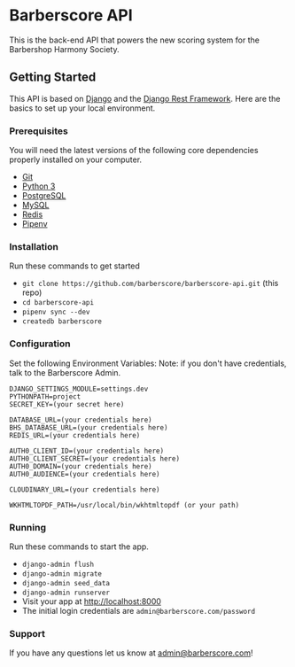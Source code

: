 # Barberscore API

This is the back-end API that powers the new scoring system for the Barbershop Harmony Society.

## Getting Started

This API is based on [Django](http://www.djangoproject.com) and the [Django Rest Framework](http://www.django-rest-framework.org).  Here are the basics to set up your local environment.

### Prerequisites

You will need the latest versions of the following core dependencies properly installed on your computer.

* [Git](https://git-scm.com)
* [Python 3](https://www.python.org)
* [PostgreSQL](https://www.postgresql.org)
* [MySQL](https://www.mysql.com)
* [Redis](https://redis.io)
* [Pipenv](https://docs.pipenv.org)


### Installation

Run these commands to get started

* `git clone https://github.com/barberscore/barberscore-api.git` (this repo)
* `cd barberscore-api`
* `pipenv sync --dev`
* `createdb barberscore`


### Configuration

Set the following Environment Variables:
Note: if you don't have credentials, talk to the Barberscore Admin.

```
DJANGO_SETTINGS_MODULE=settings.dev
PYTHONPATH=project
SECRET_KEY=(your secret here)

DATABASE_URL=(your credentials here)
BHS_DATABASE_URL=(your credentials here)
REDIS_URL=(your credentials here)

AUTH0_CLIENT_ID=(your credentials here)
AUTH0_CLIENT_SECRET=(your credentials here)
AUTH0_DOMAIN=(your credentials here)
AUTH0_AUDIENCE=(your credentials here)

CLOUDINARY_URL=(your credentials here)

WKHTMLTOPDF_PATH=/usr/local/bin/wkhtmltopdf (or your path)
```

### Running

Run these commands to start the app.

* `django-admin flush`
* `django-admin migrate`
* `django-admin seed_data`
* `django-admin runserver`
* Visit your app at [http://localhost:8000](http://localhost:8000)
* The initial login credentials are `admin@barberscore.com/password`

### Support

If you have any questions let us know at admin@barberscore.com!
